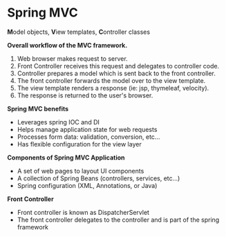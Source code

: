 # Spring MVC
**M**odel objects, **V**iew templates, **C**ontroller classes

**Overall workflow of the MVC framework.**
1. Web browser makes request to server. 
2. Front Controller receives this request and delegates to controller code.
3. Controller prepares a model which is sent back to the front controller.
4. The front controller forwards the model over to the view template.
5. The view template renders a response (ie: jsp, thymeleaf, velocity).
6. The response is returned to the user's browser.

**Spring MVC benefits**
- Leverages spring IOC and DI
- Helps manage application state for web requests
- Processes form data: validation, conversion, etc...
- Has flexible configuration for the view layer

**Components of Spring MVC Application**
- A set of web pages to layout UI components
- A collection of Spring Beans (controllers, services, etc...)
- Spring configuration (XML, Annotations, or Java)

**Front Controller**
- Front controller is known as DispatcherServlet
- The front controller delegates to the controller and is part of the spring framework